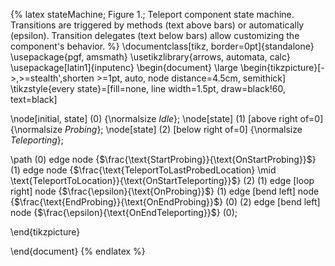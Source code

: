 {% latex
  stateMachine;
  Figure 1.;
  Teleport component state machine. Transitions are triggered by methods (text above bars) or automatically (epsilon). Transition delegates (text below bars) allow customizing the component's behavior.
%}
\documentclass[tikz, border=0pt]{standalone}
\usepackage{pgf, amsmath}
\usetikzlibrary{arrows, automata, calc}
\usepackage[latin1]{inputenc}
\begin{document}
\large
\begin{tikzpicture}[->,>=stealth',shorten >=1pt, auto, node distance=4.5cm, semithick]
  \tikzstyle{every state}=[fill=none, line width=1.5pt, draw=black!60, text=black]

  \node[initial, state] (0)              {\normalsize $Idle$};
  \node[state]          (1) [above right of=0] {\normalsize $Probing$};
  \node[state]          (2) [below right of=0] {\normalsize $Teleporting$};

  \path (0) edge              node {$\frac{\text{StartProbing}}{\text{OnStartProbing}}$} (1)
            edge              node {$\frac{\text{TeleportToLastProbedLocation} \mid \text{TeleportToLocation}}{\text{OnStartTeleporting}}$} (2)
        (1) edge [loop right] node {$\frac{\epsilon}{\text{OnProbing}}$} (1)
            edge [bend left]  node {$\frac{\text{EndProbing}}{\text{OnEndProbing}}$} (0)
        (2) edge [bend left]  node {$\frac{\epsilon}{\text{OnEndTeleporting}}$} (0);

\end{tikzpicture}

\end{document}
{% endlatex %}
